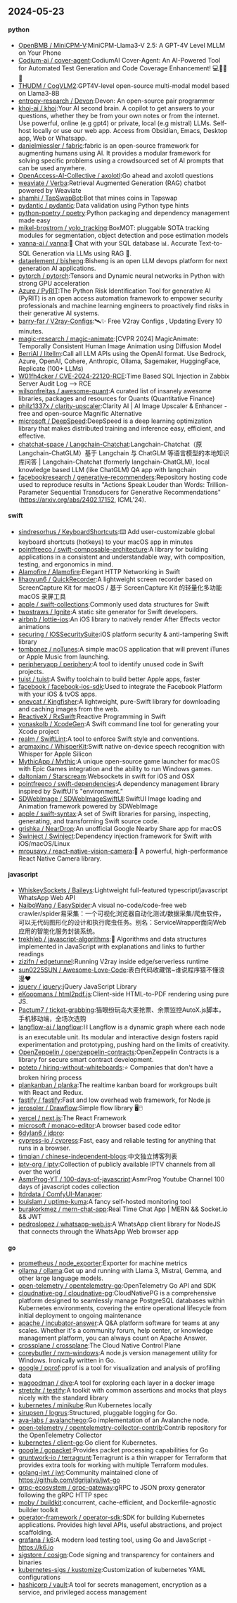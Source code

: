 ## 2024-05-23

#### python
* [OpenBMB / MiniCPM-V](https://github.com/OpenBMB/MiniCPM-V):MiniCPM-Llama3-V 2.5: A GPT-4V Level MLLM on Your Phone
* [Codium-ai / cover-agent](https://github.com/Codium-ai/cover-agent):CodiumAI Cover-Agent: An AI-Powered Tool for Automated Test Generation and Code Coverage Enhancement! 💻🤖🧪🐞
* [THUDM / CogVLM2](https://github.com/THUDM/CogVLM2):GPT4V-level open-source multi-modal model based on Llama3-8B
* [entropy-research / Devon](https://github.com/entropy-research/Devon):Devon: An open-source pair programmer
* [khoj-ai / khoj](https://github.com/khoj-ai/khoj):Your AI second brain. A copilot to get answers to your questions, whether they be from your own notes or from the internet. Use powerful, online (e.g gpt4) or private, local (e.g mistral) LLMs. Self-host locally or use our web app. Access from Obsidian, Emacs, Desktop app, Web or Whatsapp.
* [danielmiessler / fabric](https://github.com/danielmiessler/fabric):fabric is an open-source framework for augmenting humans using AI. It provides a modular framework for solving specific problems using a crowdsourced set of AI prompts that can be used anywhere.
* [OpenAccess-AI-Collective / axolotl](https://github.com/OpenAccess-AI-Collective/axolotl):Go ahead and axolotl questions
* [weaviate / Verba](https://github.com/weaviate/Verba):Retrieval Augmented Generation (RAG) chatbot powered by Weaviate
* [shamhi / TapSwapBot](https://github.com/shamhi/TapSwapBot):Bot that mines coins in Tapswap
* [pydantic / pydantic](https://github.com/pydantic/pydantic):Data validation using Python type hints
* [python-poetry / poetry](https://github.com/python-poetry/poetry):Python packaging and dependency management made easy
* [mikel-brostrom / yolo_tracking](https://github.com/mikel-brostrom/yolo_tracking):BoxMOT: pluggable SOTA tracking modules for segmentation, object detection and pose estimation models
* [vanna-ai / vanna](https://github.com/vanna-ai/vanna):🤖 Chat with your SQL database 📊. Accurate Text-to-SQL Generation via LLMs using RAG 🔄.
* [dataelement / bisheng](https://github.com/dataelement/bisheng):Bisheng is an open LLM devops platform for next generation AI applications.
* [pytorch / pytorch](https://github.com/pytorch/pytorch):Tensors and Dynamic neural networks in Python with strong GPU acceleration
* [Azure / PyRIT](https://github.com/Azure/PyRIT):The Python Risk Identification Tool for generative AI (PyRIT) is an open access automation framework to empower security professionals and machine learning engineers to proactively find risks in their generative AI systems.
* [barry-far / V2ray-Configs](https://github.com/barry-far/V2ray-Configs):🛰️✨ Free V2ray Configs , Updating Every 10 minutes.
* [magic-research / magic-animate](https://github.com/magic-research/magic-animate):[CVPR 2024] MagicAnimate: Temporally Consistent Human Image Animation using Diffusion Model
* [BerriAI / litellm](https://github.com/BerriAI/litellm):Call all LLM APIs using the OpenAI format. Use Bedrock, Azure, OpenAI, Cohere, Anthropic, Ollama, Sagemaker, HuggingFace, Replicate (100+ LLMs)
* [W01fh4cker / CVE-2024-22120-RCE](https://github.com/W01fh4cker/CVE-2024-22120-RCE):Time Based SQL Injection in Zabbix Server Audit Log --> RCE
* [wilsonfreitas / awesome-quant](https://github.com/wilsonfreitas/awesome-quant):A curated list of insanely awesome libraries, packages and resources for Quants (Quantitative Finance)
* [philz1337x / clarity-upscaler](https://github.com/philz1337x/clarity-upscaler):Clarity AI | AI Image Upscaler & Enhancer - free and open-source Magnific Alternative
* [microsoft / DeepSpeed](https://github.com/microsoft/DeepSpeed):DeepSpeed is a deep learning optimization library that makes distributed training and inference easy, efficient, and effective.
* [chatchat-space / Langchain-Chatchat](https://github.com/chatchat-space/Langchain-Chatchat):Langchain-Chatchat（原Langchain-ChatGLM）基于 Langchain 与 ChatGLM 等语言模型的本地知识库问答 | Langchain-Chatchat (formerly langchain-ChatGLM), local knowledge based LLM (like ChatGLM) QA app with langchain
* [facebookresearch / generative-recommenders](https://github.com/facebookresearch/generative-recommenders):Repository hosting code used to reproduce results in "Actions Speak Louder than Words: Trillion-Parameter Sequential Transducers for Generative Recommendations" (https://arxiv.org/abs/2402.17152, ICML'24).

#### swift
* [sindresorhus / KeyboardShortcuts](https://github.com/sindresorhus/KeyboardShortcuts):⌨️ Add user-customizable global keyboard shortcuts (hotkeys) to your macOS app in minutes
* [pointfreeco / swift-composable-architecture](https://github.com/pointfreeco/swift-composable-architecture):A library for building applications in a consistent and understandable way, with composition, testing, and ergonomics in mind.
* [Alamofire / Alamofire](https://github.com/Alamofire/Alamofire):Elegant HTTP Networking in Swift
* [lihaoyun6 / QuickRecorder](https://github.com/lihaoyun6/QuickRecorder):A lightweight screen recorder based on ScreenCapture Kit for macOS / 基于 ScreenCapture Kit 的轻量化多功能 macOS 录屏工具
* [apple / swift-collections](https://github.com/apple/swift-collections):Commonly used data structures for Swift
* [twostraws / Ignite](https://github.com/twostraws/Ignite):A static site generator for Swift developers.
* [airbnb / lottie-ios](https://github.com/airbnb/lottie-ios):An iOS library to natively render After Effects vector animations
* [securing / IOSSecuritySuite](https://github.com/securing/IOSSecuritySuite):iOS platform security & anti-tampering Swift library
* [tombonez / noTunes](https://github.com/tombonez/noTunes):A simple macOS application that will prevent iTunes or Apple Music from launching.
* [peripheryapp / periphery](https://github.com/peripheryapp/periphery):A tool to identify unused code in Swift projects.
* [tuist / tuist](https://github.com/tuist/tuist):A Swifty toolchain to build better Apple apps, faster
* [facebook / facebook-ios-sdk](https://github.com/facebook/facebook-ios-sdk):Used to integrate the Facebook Platform with your iOS & tvOS apps.
* [onevcat / Kingfisher](https://github.com/onevcat/Kingfisher):A lightweight, pure-Swift library for downloading and caching images from the web.
* [ReactiveX / RxSwift](https://github.com/ReactiveX/RxSwift):Reactive Programming in Swift
* [yonaskolb / XcodeGen](https://github.com/yonaskolb/XcodeGen):A Swift command line tool for generating your Xcode project
* [realm / SwiftLint](https://github.com/realm/SwiftLint):A tool to enforce Swift style and conventions.
* [argmaxinc / WhisperKit](https://github.com/argmaxinc/WhisperKit):Swift native on-device speech recognition with Whisper for Apple Silicon
* [MythicApp / Mythic](https://github.com/MythicApp/Mythic):A unique open-source game launcher for macOS with Epic Games integration and the ability to run Windows games.
* [daltoniam / Starscream](https://github.com/daltoniam/Starscream):Websockets in swift for iOS and OSX
* [pointfreeco / swift-dependencies](https://github.com/pointfreeco/swift-dependencies):A dependency management library inspired by SwiftUI's "environment."
* [SDWebImage / SDWebImageSwiftUI](https://github.com/SDWebImage/SDWebImageSwiftUI):SwiftUI Image loading and Animation framework powered by SDWebImage
* [apple / swift-syntax](https://github.com/apple/swift-syntax):A set of Swift libraries for parsing, inspecting, generating, and transforming Swift source code.
* [grishka / NearDrop](https://github.com/grishka/NearDrop):An unofficial Google Nearby Share app for macOS
* [Swinject / Swinject](https://github.com/Swinject/Swinject):Dependency injection framework for Swift with iOS/macOS/Linux
* [mrousavy / react-native-vision-camera](https://github.com/mrousavy/react-native-vision-camera):📸 A powerful, high-performance React Native Camera library.

#### javascript
* [WhiskeySockets / Baileys](https://github.com/WhiskeySockets/Baileys):Lightweight full-featured typescript/javascript WhatsApp Web API
* [NaiboWang / EasySpider](https://github.com/NaiboWang/EasySpider):A visual no-code/code-free web crawler/spider易采集：一个可视化浏览器自动化测试/数据采集/爬虫软件，可以无代码图形化的设计和执行爬虫任务。别名：ServiceWrapper面向Web应用的智能化服务封装系统。
* [trekhleb / javascript-algorithms](https://github.com/trekhleb/javascript-algorithms):📝 Algorithms and data structures implemented in JavaScript with explanations and links to further readings
* [zizifn / edgetunnel](https://github.com/zizifn/edgetunnel):Running V2ray inside edge/serverless runtime
* [sun0225SUN / Awesome-Love-Code](https://github.com/sun0225SUN/Awesome-Love-Code):表白代码收藏馆~谁说程序猿不懂浪漫❤️
* [jquery / jquery](https://github.com/jquery/jquery):jQuery JavaScript Library
* [eKoopmans / html2pdf.js](https://github.com/eKoopmans/html2pdf.js):Client-side HTML-to-PDF rendering using pure JS.
* [Pactum7 / ticket-grabbing](https://github.com/Pactum7/ticket-grabbing):猫眼纷玩岛大麦抢票、余票监控AutoX.js脚本，手机移动端，全场次选购
* [langflow-ai / langflow](https://github.com/langflow-ai/langflow):⛓️ Langflow is a dynamic graph where each node is an executable unit. Its modular and interactive design fosters rapid experimentation and prototyping, pushing hard on the limits of creativity.
* [OpenZeppelin / openzeppelin-contracts](https://github.com/OpenZeppelin/openzeppelin-contracts):OpenZeppelin Contracts is a library for secure smart contract development.
* [poteto / hiring-without-whiteboards](https://github.com/poteto/hiring-without-whiteboards):⭐️ Companies that don't have a broken hiring process
* [plankanban / planka](https://github.com/plankanban/planka):The realtime kanban board for workgroups built with React and Redux.
* [fastify / fastify](https://github.com/fastify/fastify):Fast and low overhead web framework, for Node.js
* [jerosoler / Drawflow](https://github.com/jerosoler/Drawflow):Simple flow library 🖥️🖱️
* [vercel / next.js](https://github.com/vercel/next.js):The React Framework
* [microsoft / monaco-editor](https://github.com/microsoft/monaco-editor):A browser based code editor
* [6dylan6 / jdpro](https://github.com/6dylan6/jdpro):
* [cypress-io / cypress](https://github.com/cypress-io/cypress):Fast, easy and reliable testing for anything that runs in a browser.
* [timqian / chinese-independent-blogs](https://github.com/timqian/chinese-independent-blogs):中文独立博客列表
* [iptv-org / iptv](https://github.com/iptv-org/iptv):Collection of publicly available IPTV channels from all over the world
* [AsmrProg-YT / 100-days-of-javascript](https://github.com/AsmrProg-YT/100-days-of-javascript):AsmrProg Youtube Channel 100 days of javascript codes collection
* [ltdrdata / ComfyUI-Manager](https://github.com/ltdrdata/ComfyUI-Manager):
* [louislam / uptime-kuma](https://github.com/louislam/uptime-kuma):A fancy self-hosted monitoring tool
* [burakorkmez / mern-chat-app](https://github.com/burakorkmez/mern-chat-app):Real Time Chat App | MERN && Socket.io && JWT
* [pedroslopez / whatsapp-web.js](https://github.com/pedroslopez/whatsapp-web.js):A WhatsApp client library for NodeJS that connects through the WhatsApp Web browser app

#### go
* [prometheus / node_exporter](https://github.com/prometheus/node_exporter):Exporter for machine metrics
* [ollama / ollama](https://github.com/ollama/ollama):Get up and running with Llama 3, Mistral, Gemma, and other large language models.
* [open-telemetry / opentelemetry-go](https://github.com/open-telemetry/opentelemetry-go):OpenTelemetry Go API and SDK
* [cloudnative-pg / cloudnative-pg](https://github.com/cloudnative-pg/cloudnative-pg):CloudNativePG is a comprehensive platform designed to seamlessly manage PostgreSQL databases within Kubernetes environments, covering the entire operational lifecycle from initial deployment to ongoing maintenance
* [apache / incubator-answer](https://github.com/apache/incubator-answer):A Q&A platform software for teams at any scales. Whether it's a community forum, help center, or knowledge management platform, you can always count on Apache Answer.
* [crossplane / crossplane](https://github.com/crossplane/crossplane):The Cloud Native Control Plane
* [coreybutler / nvm-windows](https://github.com/coreybutler/nvm-windows):A node.js version management utility for Windows. Ironically written in Go.
* [google / pprof](https://github.com/google/pprof):pprof is a tool for visualization and analysis of profiling data
* [wagoodman / dive](https://github.com/wagoodman/dive):A tool for exploring each layer in a docker image
* [stretchr / testify](https://github.com/stretchr/testify):A toolkit with common assertions and mocks that plays nicely with the standard library
* [kubernetes / minikube](https://github.com/kubernetes/minikube):Run Kubernetes locally
* [sirupsen / logrus](https://github.com/sirupsen/logrus):Structured, pluggable logging for Go.
* [ava-labs / avalanchego](https://github.com/ava-labs/avalanchego):Go implementation of an Avalanche node.
* [open-telemetry / opentelemetry-collector-contrib](https://github.com/open-telemetry/opentelemetry-collector-contrib):Contrib repository for the OpenTelemetry Collector
* [kubernetes / client-go](https://github.com/kubernetes/client-go):Go client for Kubernetes.
* [google / gopacket](https://github.com/google/gopacket):Provides packet processing capabilities for Go
* [gruntwork-io / terragrunt](https://github.com/gruntwork-io/terragrunt):Terragrunt is a thin wrapper for Terraform that provides extra tools for working with multiple Terraform modules.
* [golang-jwt / jwt](https://github.com/golang-jwt/jwt):Community maintained clone of https://github.com/dgrijalva/jwt-go
* [grpc-ecosystem / grpc-gateway](https://github.com/grpc-ecosystem/grpc-gateway):gRPC to JSON proxy generator following the gRPC HTTP spec
* [moby / buildkit](https://github.com/moby/buildkit):concurrent, cache-efficient, and Dockerfile-agnostic builder toolkit
* [operator-framework / operator-sdk](https://github.com/operator-framework/operator-sdk):SDK for building Kubernetes applications. Provides high level APIs, useful abstractions, and project scaffolding.
* [grafana / k6](https://github.com/grafana/k6):A modern load testing tool, using Go and JavaScript - https://k6.io
* [sigstore / cosign](https://github.com/sigstore/cosign):Code signing and transparency for containers and binaries
* [kubernetes-sigs / kustomize](https://github.com/kubernetes-sigs/kustomize):Customization of kubernetes YAML configurations
* [hashicorp / vault](https://github.com/hashicorp/vault):A tool for secrets management, encryption as a service, and privileged access management

